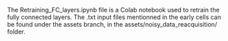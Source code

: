 The Retraining_FC_layers.ipynb file is a Colab notebook used to retrain the fully connected layers. The .txt input files mentionned in the early cells can be found under the assets branch, in the assets/noisy_data_reacquisition/ folder.